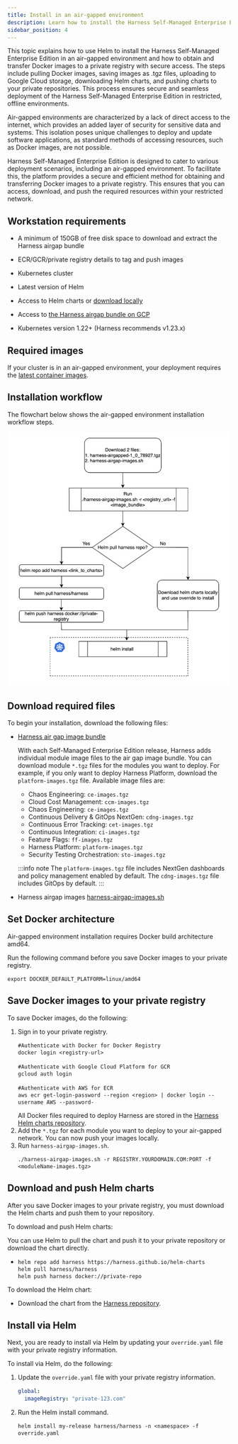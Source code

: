 ```yaml
---
title: Install in an air-gapped environment
description: Learn how to install the Harness Self-Managed Enterprise Edition using Helm in an on-prem air-gapped environment.
sidebar_position: 4
---
```


<DocsTag  backgroundColor= "#ff8ac1" text="Paid product"  textColor="#ca136c"  />

This topic explains how to use Helm to install the Harness Self-Managed Enterprise Edition in an air-gapped environment and how to obtain and transfer Docker images to a private registry with secure access. The steps include pulling Docker images, saving images as .tgz files, uploading to Google Cloud storage, downloading Helm charts, and pushing charts to your private repositories. This process ensures secure and seamless deployment of the Harness Self-Managed Enterprise Edition in restricted, offline environments.

Air-gapped environments are characterized by a lack of direct access to the internet, which provides an added layer of security for sensitive data and systems. This isolation poses unique challenges to deploy and update software applications, as standard methods of accessing resources, such as Docker images, are not possible.

Harness Self-Managed Enterprise Edition is designed to cater to various deployment scenarios, including an air-gapped environment. To facilitate this, the platform provides a secure and efficient method for obtaining and transferring Docker images to a private registry. This ensures that you can access, download, and push the required resources within your restricted network.

## Workstation requirements

- A minimum of 150GB of free disk space to download and extract the Harness airgap bundle

- ECR/GCR/private registry details to tag and push images

- Kubernetes cluster

- Latest version of Helm

- Access to Helm charts or [download locally](https://github.com/harness/helm-charts/releases)

- Access to [the Harness airgap bundle on GCP](https://console.cloud.google.com/storage/browser/smp-airgap-bundles;tab=objects?pageState=(%22StorageObjectListTable%22:(%22f%22:%22%255B%255D%22))&prefix=&forceOnObjectsSortingFiltering=false&pli=1)

- Kubernetes version 1.22+ (Harness recommends v1.23.x)

## Required images

If your cluster is in an air-gapped environment, your deployment requires the [latest container images](https://github.com/harness/helm-charts/releases).

## Installation workflow

The flowchart below shows the air-gapped environment installation workflow steps.

![](./static/air-gapped-environment-workflow.png)

## Download required files

To begin your installation, download the following files:
- [Harness air gap image bundle](https://console.cloud.google.com/storage/browser/smp-airgap-bundles)

   With each Self-Managed Enterprise Edition release, Harness adds individual module image files to the air gap image bundle. You can download module `*.tgz` files for the modules you want to deploy. For example, if you only want to deploy Harness Platform, download the `platform-images.tgz` file. Available image files are:

     - Chaos Engineering: `ce-images.tgz`
     - Cloud Cost Management: `ccm-images.tgz`
     - Chaos Engineering: `ce-images.tgz`
     - Continuous Delivery & GitOps NextGen: `cdng-images.tgz`
     - Continuous Error Tracking: `cet-images.tgz`
     - Continuous Integration: `ci-images.tgz`
     - Feature Flags: `ff-images.tgz`
     - Harness Platform: `platform-images.tgz`
     - Security Testing Orchestration: `sto-images.tgz`

   :::info note
   The `platform-images.tgz` file includes NextGen dashboards and policy management enabled by default. The `cdng-images.tgz` file includes GitOps by default.
   :::

- Harness airgap images [harness-airgap-images.sh](https://storage.googleapis.com/smp-airgap-bundles/harness-airgap-images.sh)

## Set Docker architecture

Air-gapped environment installation requires Docker build architecture amd64.

Run the following command before you save Docker images to your private registry.

 ```
 export DOCKER_DEFAULT_PLATFORM=linux/amd64
```

## Save Docker images to your private registry

To save Docker images, do the following:

1. Sign in to your private registry.
    ```
    #Authenticate with Docker for Docker Registry
    docker login <registry-url>

    #Authenticate with Google Cloud Platform for GCR
    gcloud auth login

    #Authenticate with AWS for ECR
    aws ecr get-login-password --region <region> | docker login --username AWS --password-
    ```
    All Docker files required to deploy Harness are stored in the [Harness Helm charts repository](https://github.com/harness/helm-charts/releases).
2. Add the `*.tgz` for each module you want to deploy to your air-gapped network. You can now push your images locally.
3. Run `harness-airgap-images.sh`.
    ```
    ./harness-airgap-images.sh -r REGISTRY.YOURDOMAIN.COM:PORT -f <moduleName-images.tgz>
    ````

## Download and push Helm charts
After you save Docker images to your private registry, you must download the Helm charts and push them to your repository.

To download and push Helm charts:

You can use Helm to pull the chart and push it to your private repository or download the chart directly.

-
    ```
    helm repo add harness https://harness.github.io/helm-charts
    helm pull harness/harness
    helm push harness docker://private-repo
    ```

To download the Helm chart:

 - Download the chart from the [Harness repository](https://github.com/harness/helm-charts/releases).

## Install via Helm
Next, you are ready to install via Helm by updating your `override.yaml` file with your private registry information.

To install via Helm, do the following:

1. Update the `override.yaml` file with your private registry information.

    ```yaml
    global:
      imageRegistry: "private-123.com"
    ```
2. Run the Helm install command.

    ```
    helm install my-release harness/harness -n <namespace> -f override.yaml
    ```
